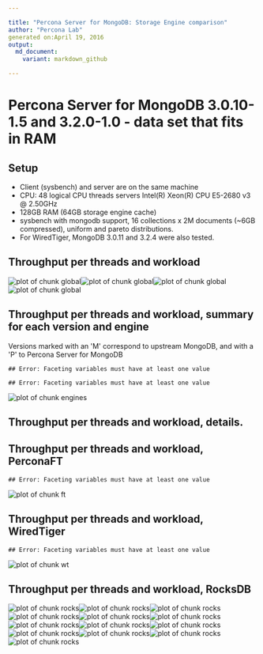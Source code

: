```yaml
---

title: "Percona Server for MongoDB: Storage Engine comparison"
author: "Percona Lab"
generated on:April 19, 2016
output:
  md_document:
    variant: markdown_github

---
```



# Percona Server for MongoDB 3.0.10-1.5 and 3.2.0-1.0 - data set that fits in RAM 

## Setup

* Client (sysbench) and server are on the same machine
* CPU: 48 logical CPU threads servers Intel(R) Xeon(R) CPU E5-2680 v3 @ 2.50GHz
* 128GB RAM (64GB storage engine cache)
* sysbench with mongodb support, 16 collections x 2M documents (~6GB compressed), uniform and pareto distributions. 
* For WiredTiger, MongoDB 3.0.11 and 3.2.4 were also tested. 

## Throughput per threads and workload

![plot of chunk global](figure/global-1.png)![plot of chunk global](figure/global-2.png)![plot of chunk global](figure/global-3.png)![plot of chunk global](figure/global-4.png)

## Throughput per threads and workload, summary for each version and engine

Versions marked with an 'M' correspond to upstream MongoDB, and with a 'P' to Percona Server for MongoDB


```
## Error: Faceting variables must have at least one value
```

```
## Error: Faceting variables must have at least one value
```

![plot of chunk engines](figure/engines-1.png)

## Throughput per threads and workload, details. 
## Throughput per threads and workload, PerconaFT


```
## Error: Faceting variables must have at least one value
```

![plot of chunk ft](figure/ft-1.png)

## Throughput per threads and workload, WiredTiger


```
## Error: Faceting variables must have at least one value
```

![plot of chunk wt](figure/wt-1.png)

## Throughput per threads and workload, RocksDB

![plot of chunk rocks](figure/rocks-1.png)![plot of chunk rocks](figure/rocks-2.png)![plot of chunk rocks](figure/rocks-3.png)![plot of chunk rocks](figure/rocks-4.png)![plot of chunk rocks](figure/rocks-5.png)![plot of chunk rocks](figure/rocks-6.png)![plot of chunk rocks](figure/rocks-7.png)![plot of chunk rocks](figure/rocks-8.png)![plot of chunk rocks](figure/rocks-9.png)![plot of chunk rocks](figure/rocks-10.png)![plot of chunk rocks](figure/rocks-11.png)![plot of chunk rocks](figure/rocks-12.png)![plot of chunk rocks](figure/rocks-13.png)
